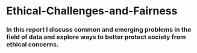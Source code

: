 # Ethical-Challenges-and-Fairness
### In this report I discuss common and emerging problems in the field of data and explore ways to better protect society from ethical concerns. 
